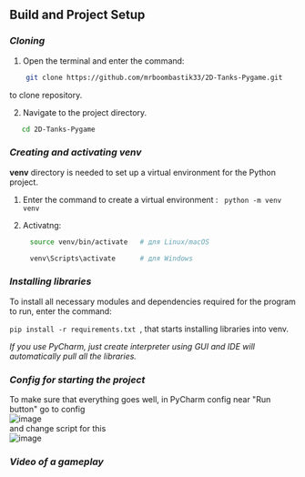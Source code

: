 ## Build and Project Setup

### *Cloning*
1. Open the terminal and enter the command: <br/>

```bash
    git clone https://github.com/mrboombastik33/2D-Tanks-Pygame.git
```
    
to clone repository.


2. Navigate to the project directory. 
```bash
   cd 2D-Tanks-Pygame
```

### *Creating and activating venv*

**venv** directory is needed to set up a virtual environment for the Python project.

1. Enter the command to create a virtual environment : ``` python -m venv venv```

2. Activatng: 
```bash
     source venv/bin/activate   # для Linux/macOS 
```

```bash
     venv\Scripts\activate      # для Windows 
```

### *Installing libraries*

To install all necessary modules and dependencies required for the program to run, enter the command: <br/>

```pip install -r requirements.txt ```, 
 that starts installing libraries into venv. 


 *If you use PyCharm, just create interpreter using GUI and IDE will automatically pull all the libraries.*



 ### *Config for starting the project*

To make sure that everything goes well, in PyCharm config near "Run button" go to config <br/>
![image](https://github.com/user-attachments/assets/b01b20b8-3f34-4bb3-9a15-431b1b034fef) <br/>
and change script for this <br/>
![image](https://github.com/user-attachments/assets/14976ce1-5e68-4dc7-9585-bd4f98aca468) <br/>



### *Video of a gameplay*







